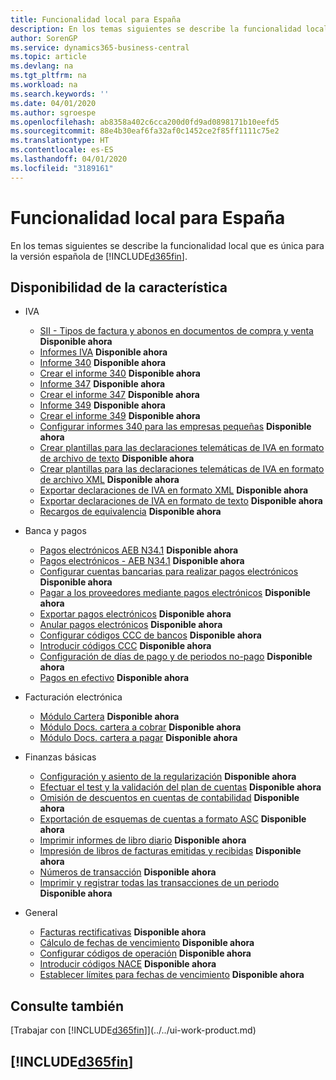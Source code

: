 ```yaml
---
title: Funcionalidad local para España
description: En los temas siguientes se describe la funcionalidad local de la versión española de Business Central.
author: SorenGP
ms.service: dynamics365-business-central
ms.topic: article
ms.devlang: na
ms.tgt_pltfrm: na
ms.workload: na
ms.search.keywords: ''
ms.date: 04/01/2020
ms.author: sgroespe
ms.openlocfilehash: ab8358a402c6cca200d0fd9ad0898171b10eefd5
ms.sourcegitcommit: 88e4b30eaf6fa32af0c1452ce2f85ff1111c75e2
ms.translationtype: HT
ms.contentlocale: es-ES
ms.lasthandoff: 04/01/2020
ms.locfileid: "3189161"
---
```

# <a name="spain-local-functionality"></a>Funcionalidad local para España
En los temas siguientes se describe la funcionalidad local que es única para la versión española de [!INCLUDE[d365fin](../../includes/d365fin_md.md)].  

## <a name="feature-availability"></a>Disponibilidad de la característica  

* IVA  
    * [SII - Tipos de factura y abonos en documentos de compra y venta](SII-invoice-types-sales-purchase-documents.md) **Disponible ahora**
    * [Informes IVA](vat-reports.md) **Disponible ahora**
    * [Informe 340](report-340.md) **Disponible ahora**  
    * [Crear el informe 340](how-to-create-report-340.md) **Disponible ahora**  
    * [Informe 347](report-347.md) **Disponible ahora**  
    * [Crear el informe 347](how-to-create-report-347.md) **Disponible ahora**  
    * [Informe 349](report-349.md) **Disponible ahora**  
    * [Crear el informe 349](how-to-create-report-349.md) **Disponible ahora**  
    * [Configurar informes 340 para las empresas pequeñas](how-to-set-up-340-reports-for-small-businesses.md) **Disponible ahora**
    * [Crear plantillas para las declaraciones telemáticas de IVA en formato de archivo de texto](how-to-create-templates-for-telematic-vat-statements-in-text-file-format.md) **Disponible ahora**
    * [Crear plantillas para las declaraciones telemáticas de IVA en formato de archivo XML](how-to-create-templates-for-telematic-vat-statements-in-xml-file-format.md) **Disponible ahora**
    * [Exportar declaraciones de IVA en formato XML](how-to-export-vat-statements-in-xml-format.md) **Disponible ahora**  
    * [Exportar declaraciones de IVA en formato de texto](how-to-export-vat-statements-in-text-format.md) **Disponible ahora**
    * [Recargos de equivalencia](equivalence-charges-ec-.md) **Disponible ahora**

* Banca y pagos  
    * [Pagos electrónicos AEB N34.1](electronic-payments-aeb-n34.1.md) **Disponible ahora**
    * [Pagos electrónicos - AEB N34.1](electronic-payments-aeb-n341.md) **Disponible ahora**
    * [Configurar cuentas bancarias para realizar pagos electrónicos](how-to-set-up-bank-accounts-for-electronic-payments.md) **Disponible ahora**
    * [Pagar a los proveedores mediante pagos electrónicos](how-to-pay-vendors-by-using-electronic-payments.md) **Disponible ahora**
    * [Exportar pagos electrónicos](how-to-export-electronic-payments.md) **Disponible ahora**
    * [Anular pagos electrónicos](how-to-void-electronic-payments.md) **Disponible ahora**
    * [Configurar códigos CCC de bancos](how-to-set-up-bank-ccc-codes.md) **Disponible ahora**
    * [Introducir códigos CCC](how-to-enter-ccc-codes.md) **Disponible ahora**
    * [Configuración de días de pago y de periodos no-pago](how-to-set-up-payment-days-and-non-payment-periods.md) **Disponible ahora**
    * [Pagos en efectivo](payments-in-cash.md) **Disponible ahora**

* Facturación electrónica
    * [Módulo Cartera](cartera-module.md) **Disponible ahora**
    * [Módulo Docs. cartera a cobrar](receivables-cartera-module.md) **Disponible ahora**
    * [Módulo Docs. cartera a pagar](payments-cartera-module.md) **Disponible ahora**

* Finanzas básicas
    * [Configuración y asiento de la regularización](how-to-set-up-and-close-income-statement-balances.md) **Disponible ahora**
    * [Efectuar el test y la validación del plan de cuentas](how-to-indent-and-validate-chart-of-accounts.md) **Disponible ahora**
    * [Omisión de descuentos en cuentas de contabilidad](how-to-ignore-discounts-in-general-ledger-accounts.md) **Disponible ahora**
    * [Exportación de esquemas de cuentas a formato ASC](how-to-export-account-schedules-to-asc-format.md) **Disponible ahora**
    * [Imprimir informes de libro diario](how-to-print-account-book-reports.md) **Disponible ahora**
    * [Impresión de libros de facturas emitidas y recibidas](how-to-print-sales-and-purchase-invoice-books.md) **Disponible ahora**  
    * [Números de transacción](transaction-numbers.md) **Disponible ahora**
    * [Imprimir y registrar todas las transacciones de un periodo](how-to-post-and-print-all-transactions-for-a-period.md) **Disponible ahora**

* General
    * [Facturas rectificativas](corrective-invoices.md) **Disponible ahora**
    * [Cálculo de fechas de vencimiento](calculating-due-dates.md) **Disponible ahora**
    * [Configurar códigos de operación](how-to-set-up-operation-codes.md) **Disponible ahora**
    * [Introducir códigos NACE](how-to-enter-nace-codes.md) **Disponible ahora**
    * [Establecer límites para fechas de vencimiento](how-to-set-limits-for-due-dates.md) **Disponible ahora**

## <a name="see-also"></a>Consulte también
[Trabajar con [!INCLUDE[d365fin](../../includes/d365fin_md.md)]](../../ui-work-product.md)

## [!INCLUDE[d365fin](../../includes/free_trial_md.md)]  
